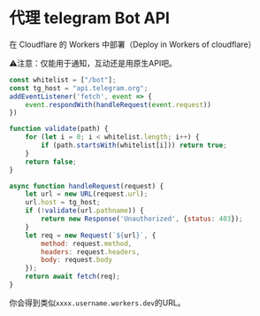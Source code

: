 # 代理 telegram Bot API

在 Cloudflare 的 Workers 中部署（Deploy in Workers of cloudflare）

⚠️注意：仅能用于通知，互动还是用原生API吧。

```JavaScript
const whitelist = ["/bot"];
const tg_host = "api.telegram.org";
addEventListener('fetch', event => {
    event.respondWith(handleRequest(event.request))
})

function validate(path) {
    for (let i = 0; i < whitelist.length; i++) {
        if (path.startsWith(whitelist[i])) return true;
    }
    return false;
}

async function handleRequest(request) {
    let url = new URL(request.url);
    url.host = tg_host;
    if (!validate(url.pathname)) {
        return new Response('Unauthorized', {status: 403});
    }
    let req = new Request(`${url}`, {
        method: request.method,
        headers: request.headers,
        body: request.body
    });
    return await fetch(req);
}
```

你会得到类似`xxxx.username.workers.dev`的URL。

